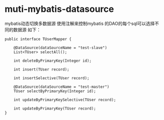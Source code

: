 # muti-mybatis-datasource
mybatis动态切换多数据源
使用注解来控制mybatis 的DAO的每个sql可以选择不同的数据源
如下：
```
public interface TUserMapper {

    @DataSource(dataSourceName = "test-slave")
    List<TUser> selectAll();

    int deleteByPrimaryKey(Integer id);

    int insert(TUser record);

    int insertSelective(TUser record);

    @DataSource(dataSourceName = "test-master")
    TUser selectByPrimaryKey(Integer id);

    int updateByPrimaryKeySelective(TUser record);

    int updateByPrimaryKey(TUser record);
}
```
